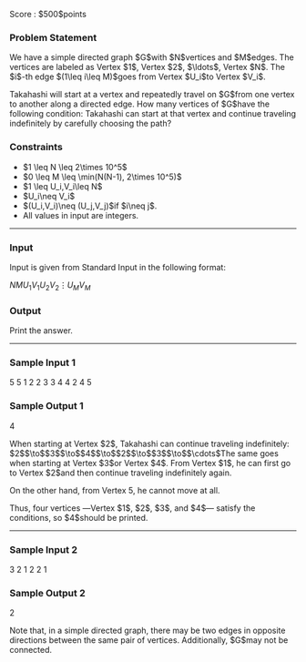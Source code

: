 
<div>

<span>

<span>

<p>
Score : $500$points
</p>

<div>

<section>

### **Problem Statement**

<p>
We have a simple directed graph $G$with $N$vertices and $M$edges. The vertices are labeled as Vertex $1$, Vertex $2$, $\ldots$, Vertex $N$.
The $i$-th edge $(1\leq i\leq M)$goes from Vertex $U_i$to Vertex $V_i$.
</p>

<p>
Takahashi will start at a vertex and repeatedly travel on $G$from one vertex to another along a directed edge.
How many vertices of $G$have the following condition: Takahashi can start at that vertex and continue traveling indefinitely by carefully choosing the path? 
</p>

</section>

</div>

<div>

<section>

### **Constraints**

<ul>

<li>
$1 \leq N \leq 2\times 10^5$
</li>

<li>
$0 \leq M \leq \min(N(N-1), 2\times 10^5)$
</li>

<li>
$1 \leq U_i,V_i\leq N$
</li>

<li>
$U_i\neq V_i$
</li>

<li>
$(U_i,V_i)\neq (U_j,V_j)$if $i\neq j$.
</li>

<li>
All values in input are integers.
</li>

</ul>

</section>

</div>

---

<div>

<div>

<section>

### **Input**

<p>
Input is given from Standard Input in the following format:
</p>

<div>

$N$$M$$U_1$$V_1$$U_2$$V_2$$\vdots$$U_M$$V_M$
</div>

</section>

</div>

<div>

<section>

### **Output**

<p>
Print the answer.
</p>

</section>

</div>

</div>

---

<div>

<section>

### **Sample Input 1**

<div>

5 5
1 2
2 3
3 4
4 2
4 5

</div>

</section>

</div>

<div>

<section>

### **Sample Output 1**

<div>

4

</div>

<p>
When starting at Vertex $2$, Takahashi can continue traveling indefinitely: $2$$\to$$3$$\to$$4$$\to$$2$$\to$$3$$\to$$\cdots$The same goes when starting at Vertex $3$or Vertex $4$.
From Vertex $1$, he can first go to Vertex $2$and then continue traveling indefinitely again.

On the other hand, from Vertex $5$, he cannot move at all.
</p>

<p>
Thus, four vertices ―Vertex $1$, $2$, $3$, and $4$― satisfy the conditions, so $4$should be printed.
</p>

</section>

</div>

---

<div>

<section>

### **Sample Input 2**

<div>

3 2
1 2
2 1

</div>

</section>

</div>

<div>

<section>

### **Sample Output 2**

<div>

2

</div>

<p>
Note that, in a simple directed graph, there may be two edges in opposite directions between the same pair of vertices.
Additionally, $G$may not be connected.
</p>

</section>

</div>

</span>

</span>

</div>

